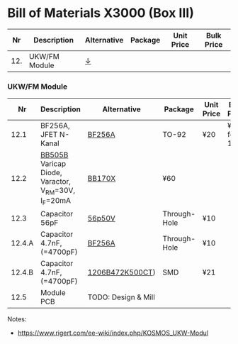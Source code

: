 # Bill of Materials X3000 (Box III)

| Nr  | Description            | Alternative            | Package                | Unit Price             |  Bulk Price            |
| --- | ---------------------- | ---------------------- | ---------------------- | ---------------------- | ---------------------- |
| 12.  | UKW/FM Module | [↓](#ukw-fm-modlue) | | | | |

### UKW/FM Module
| Nr  | Description            | Alternative            | Package                | Unit Price             |  Bulk Price            |
| --- | ---------------------- | ---------------------- | ---------------------- | ---------------------- | ---------------------- |
| 12.1  | BF256A, JFET N-Kanal | [BF256A](https://akizukidenshi.com/catalog/g/gI-09856/)| TO-92 | ¥20    | ¥180 for 10 |
| 12.2  | [BB505B](https://www.box73.de/file_dl/bauelemente/BB505B.pdf) Varicap Diode, Varactor, V<sub>RM</sub>=30V, I<sub>F</sub>=20mA | [BB170X](https://www.digikey.jp/en/products/detail/nxp-usa-inc/BB170X/4288914) | ¥60 | | |
| 12.3  | Capacitor 56pF | [56p50V](https://akizukidenshi.com/catalog/g/gP-08099/)| Through-Hole | ¥10 | |
| 12.4.A  | Capacitor 4.7nF, (=4700pF) | [BF256A](https://akizukidenshi.com/catalog/g/gP-10336/)| Through-Hole | ¥10 | | 
| 12.4.B | Capacitor 4.7nF, (=4700pF) | [1206B472K500CT](https://www.digikey.jp/en/products/detail/walsin-technology-corporation/1206B472K500CT/9355110))| SMD | ¥21 | | 
| 12.5 | Module PCB | TODO: Design & Mill | | | |

Notes:
- https://www.rigert.com/ee-wiki/index.php/KOSMOS_UKW-Modul
